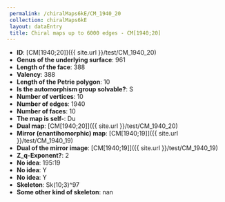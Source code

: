```yaml
--- 
 permalink: /chiralMaps6kE/CM_1940_20 
 collection: chiralMaps6kE
 layout: dataEntry
 title: Chiral maps up to 6000 edges - CM[1940;20]
---
```


- **ID**: [CM[1940;20]]({{ site.url }}/test/CM_1940_20)
- **Genus of the underlying surface**: 961
- **Length of the face**: 388
- **Valency**: 388
- **Length of the Petrie polygon**: 10
- **Is the automorphism group solvable?**: S
- **Number of vertices**: 10
- **Number of edges**: 1940
- **Number of faces**: 10
- **The map is self-**: Du
- **Dual map**: [CM[1940;20]]({{ site.url }}/test/CM_1940_20)
- **Mirror (enantihomorphic) map**: [CM[1940;19]]({{ site.url }}/test/CM_1940_19)
- **Dual of the mirror image**: [CM[1940;19]]({{ site.url }}/test/CM_1940_19)
- **Z_q-Exponent?**: 2
- **No idea**:  195:19
- **No idea**: Y
- **No idea**: Y
- **Skeleton**: Sk(10;3)^97
- **Some other kind of skeleton**: nan
